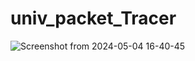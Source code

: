 # univ_packet_Tracer
![Screenshot from 2024-05-04 16-40-45](https://github.com/Zakaria-Farahi/univ_packet_Tracer/assets/124200547/e53fee5f-6045-41bf-8030-dd3d74c6b02e)
